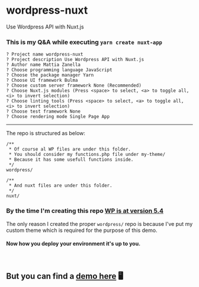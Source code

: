 # wordpress-nuxt
Use Wordpress API with Nuxt.js
<br/>

### This is my Q&A while executing `yarn create nuxt-app`

```
? Project name wordpress-nuxt
? Project description Use Wordpress API with Nuxt.js
? Author name Mattia Zanella
? Choose programming language JavaScript
? Choose the package manager Yarn
? Choose UI framework Bulma
? Choose custom server framework None (Recommended)
? Choose Nuxt.js modules (Press <space> to select, <a> to toggle all, <i> to invert selection)
? Choose linting tools (Press <space> to select, <a> to toggle all, <i> to invert selection)
? Choose test framework None
? Choose rendering mode Single Page App
```

---

The repo is structured as below:
```
/**
 * Of course al WP files are under this folder.
 * You should consider my functions.php file under my-theme/
 * Because it has some usefull functions inside.
 */
wordpress/

/**
 * And nuxt files are under this folder.
 */
nuxt/

```

### By the time I'm creating this repo [WP is at version 5.4](https://wordpress.org/download/) <br/>
The only reason I created the proper `wordpress/` repo is because I've put my custom theme which is required for the purpose of this demo.
<br />
#### Now how you deploy your environment it's up to you.

<br/>

## But you can find a [demo here](http://mattiazanella.it/develop/wordpress-nuxt/) 🖥
